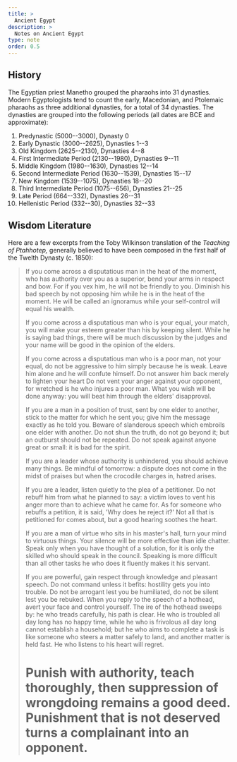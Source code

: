 ```yaml
---
title: >
  Ancient Egypt
description: >
  Notes on Ancient Egypt
type: note
order: 0.5
---
```


## History

The Egyptian priest Manetho grouped the pharaohs into 31 dynasties. Modern Egyptologists tend to count the early, Macedonian, and Ptolemaic pharaohs as three additional dynasties, for a total of 34 dynasties.  The dynasties are grouped into the following periods (all dates are BCE and approximate):

1. Predynastic (5000--3000), Dynasty 0
2. Early Dynastic (3000--2625), Dynasties 1--3
3. Old Kingdom (2625--2130), Dynasties 4--8
4. First Intermediate Period (2130--1980), Dynasties 9--11
5. Middle Kingdom (1980--1630), Dynasties 12--14
6. Second Intermediate Period (1630--1539), Dynasties 15--17
7. New Kingdom (1539--1075), Dynasties 18--20
8. Third Intermediate Period (1075--656), Dynasties 21--25
9. Late Period (664--332), Dynasties 26--31
10. Hellenistic Period (332--30), Dynasties 32--33

## Wisdom Literature

Here are a few excerpts from the Toby Wilkinson translation of the *Teaching of Ptahhotep,* generally believed to have been composed in the first half of the Twelth Dynasty (c. 1850):

> If you come across a disputatious man in the heat of the moment,
> who has authority over you as a superior,
> bend your arms in respect and bow.
> For if you vex him, he will not be friendly to you.
> Diminish his bad speech
> by not opposing him while he is in the heat of the moment.
> He will be called an ignoramus
> while your self-control will equal his wealth.
>
> If you come across a disputatious man
> who is your equal, your match,
> you will make your esteem greater than his by keeping silent.
> While he is saying bad things,
> there will be much discussion by the judges
> and your name will be good in the opinion of the elders.
>
> If you come across a disputatious man
> who is a poor man, not your equal,
> do not be aggressive to him simply because he is weak.
> Leave him alone and he will confute himself.
> Do not answer him back merely to lighten your heart
> Do not vent your anger against your opponent,
> for wretched is he who injures a poor man.
> What you wish will be done anyway:
> you will beat him through the elders' disapproval.
>
> If you are a man in a position of trust,
> sent by one elder to another,
> stick to the matter for which he sent you;
> give him the message exactly as he told you.
> Beware of slanderous speech
> which embroils one elder with another.
> Do not shun the truth, do not go beyond it;
> but an outburst should not be repeated.
> Do not speak against anyone
> great or small: it is bad for the spirit.
>
> If you are a leader
> whose authority is unhindered,
> you should achieve many things.
> Be mindful of tomorrow:
> a dispute does not come in the midst of praises
> but when the crocodile charges in, hatred arises.
>
> If you are a leader,
> listen quietly to the plea of a petitioner.
> Do not rebuff him from what he planned to say:
> a victim loves to vent his anger
> more than to achieve what he came for.
> As for someone who rebuffs a petition,
> it is said, 'Why does he reject it?'
> Not all that is petitioned for comes about,
> but a good hearing soothes the heart.
>
> If you are a man of virtue
> who sits in his master's hall,
> turn your mind to virtuous things.
> Your silence will be more effective than idle chatter.
> Speak only when you have thought of a solution,
> for it is only the skilled who should speak in the council.
> Speaking is more difficult than all other tasks
> he who does it fluently makes it his servant.
>
> If you are powerful, gain respect
> through knowledge and pleasant speech.
> Do not command unless it befits:
> hostility gets you into trouble.
> Do not be arrogant lest you be humiliated,
> do not be silent lest you be rebuked.
> When you reply to the speech of a hothead,
> avert your face and control yourself.
> The ire of the hothead sweeps by:
> he who treads carefully, his path is clear.
> He who is troubled all day long
> has no happy time,
> while he who is frivolous all day long
> cannot establish a household;
> but he who aims to complete a task
> is like someone who steers a matter safely to land,
> and another matter is held fast.
> He who listens to his heart will regret.
>
> Punish with authority, teach thoroughly,
> then suppression of wrongdoing remains a good deed.
> Punishment that is not deserved
> turns a complainant into an opponent.
> =
